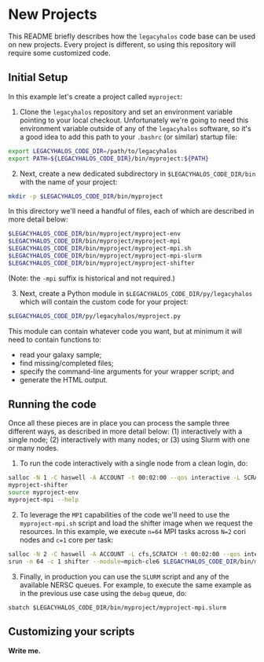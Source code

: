 # New Projects

This README briefly describes how the `legacyhalos` code base can be used on new
projects.  Every project is different, so using this repository will require
some customized code.

## Initial Setup

In this example let's create a project called `myproject`:

1. Clone the `legacyhalos` repository and set an environment variable pointing
to your local checkout. Unfortunately we're going to need this environment
variable outside of any of the `legacyhalos` software, so it's a good idea to
add this path to your `.bashrc` (or similar) startup file:

```bash
export LEGACYHALOS_CODE_DIR=/path/to/legacyhalos
export PATH=${LEGACYHALOS_CODE_DIR}/bin/myproject:${PATH}
```

2. Next, create a new dedicated subdirectory in `$LEGACYHALOS_CODE_DIR/bin` with
the name of your project:

```bash
mkdir -p $LEGACYHALOS_CODE_DIR/bin/myproject
```

  In this directory we'll need a handful of files, each of which are described
in more detail below:

```bash
$LEGACYHALOS_CODE_DIR/bin/myproject/myproject-env
$LEGACYHALOS_CODE_DIR/bin/myproject/myproject-mpi
$LEGACYHALOS_CODE_DIR/bin/myproject/myproject-mpi.sh
$LEGACYHALOS_CODE_DIR/bin/myproject/myproject-mpi-slurm
$LEGACYHALOS_CODE_DIR/bin/myproject/myproject-shifter
```

  (Note: the `-mpi` suffix is historical and not required.)

3. Next, create a Python module in `$LEGACYHALOS_CODE_DIR/py/legacyhalos` which
will contain the custom code for your project:

```bash
$LEGACYHALOS_CODE_DIR/py/legacyhalos/myproject.py
```

  This module can contain whatever code you want, but at minimum it will need to
contain functions to:

  - read your galaxy sample;
  - find missing/completed files;
  - specify the command-line arguments for your wrapper script; and
  - generate the HTML output.

## Running the code

Once all these pieces are in place you can process the sample three different
ways, as described in more detail below: (1) interactively with a single node;
(2) interactively with many nodes; or (3) using Slurm with one or many nodes.

1. To run the code interactively with a single node from a clean login, do:

```bash
salloc -N 1 -C haswell -A ACCOUNT -t 00:02:00 --qos interactive -L SCRATCH,cfs
myproject-shifter
source myproject-env 
myproject-mpi --help
```

2. To leverage the `MPI` capabilities of the code we'll need to use the
`myproject-mpi.sh` script and load the shifter image when we request the
resources. In this example, we execute `n=64` MPI tasks across `N=2` cori nodes
and `c=1` core per task:

```bash
salloc -N 2 -C haswell -A ACCOUNT -L cfs,SCRATCH -t 00:02:00 --qos interactive --image=legacysurvey/legacyhalos:v0.0.1
srun -n 64 -c 1 shifter --module=mpich-cle6 $LEGACYHALOS_CODE_DIR/bin/myproject/myproject-mpi.sh test 1 > myproject-test.log 2>&1 &
```

3. Finally, in production you can use the `SLURM` script and any of the
available NERSC queues. For example, to execute the same example as in the
previous use case using the `debug` queue, do:

```
sbatch $LEGACYHALOS_CODE_DIR/bin/myproject/myproject-mpi.slurm
```
## Customizing your scripts

**Write me.**
